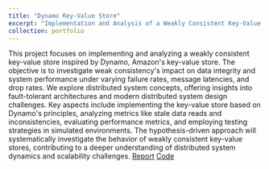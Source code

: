 ```yaml
---
title: "Dynamo Key-Value Store"
excerpt: "Implementation and Analysis of a Weakly Consistent Key-Value Store - Dynamo<br/><img src='/images/DynamoDB.png'>"
collection: portfolio
---
```


This project focuses on implementing and analyzing a weakly consistent key-value store inspired by Dynamo, Amazon's key-value store. The objective 
is to investigate weak consistency's impact on data integrity and system performance under varying failure rates, message latencies, and drop rates.
We explore distributed system concepts, offering insights into fault-tolerant architectures and modern distributed system design challenges. Key 
aspects include implementing the key-value store based on Dynamo's principles, analyzing metrics like stale data reads and inconsistencies, 
evaluating performance metrics, and employing testing strategies in simulated environments. The hypothesis-driven approach will systematically 
investigate the behavior of weakly consistent key-value stores, contributing to a deeper understanding of distributed system dynamics and 
scalability challenges.
[Report](https://github.com/anirudh28/Dynamo_KV_Store/blob/main/Distributed_Systems_Project_Report.pdf) [Code](https://github.com/anirudh28/Dynamo_KV_Store)
